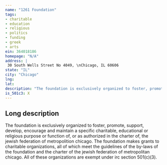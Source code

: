 ```yaml
---
name: "1261 Foundation"
tags:
- charitable
- education
- religious
- politics
- funding
- greek
- arts
ein: 364018186
homepage: "N/A"
address: |
 30 South Wells Street No 4049, \nChicago, IL 60606
state: "IL"
city: "Chicago"
lng: 
lat: 
description: "The foundation is exclusively organized to foster, promote, support, develop, encourage and maintain a specific charitable, educational or religious purpose or function of, or as authorized in the charter of, the jewish federation of metropolition chicago. "
is_501c3: X
---
```


## Long description

The foundation is exclusively organized to foster, promote, support, develop, encourage and maintain a specific charitable, educational or religious purpose or function of, or as authorized in the charter of, the jewish federation of metropolition chicago. The foundation makes grants to charitable organizations, all of which meet the guidelines of the by-laws of the foundation and the charter of the jewish federation of metropolitan chicago. All of these organizations are exempt under irc section 501(c)(3). 
